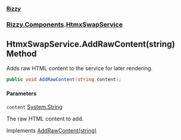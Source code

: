 #### [Rizzy](index 'index')
### [Rizzy.Components](Rizzy.Components 'Rizzy.Components').[HtmxSwapService](Rizzy.Components.HtmxSwapService 'Rizzy.Components.HtmxSwapService')

## HtmxSwapService.AddRawContent(string) Method

Adds raw HTML content to the service for later rendering.

```csharp
public void AddRawContent(string content);
```
#### Parameters

<a name='Rizzy.Components.HtmxSwapService.AddRawContent(string).content'></a>

`content` [System.String](https://docs.microsoft.com/en-us/dotnet/api/System.String 'System.String')

The raw HTML content to add.

Implements [AddRawContent(string)](Rizzy.Components.IHtmxSwapService.AddRawContent(string) 'Rizzy.Components.IHtmxSwapService.AddRawContent(string)')